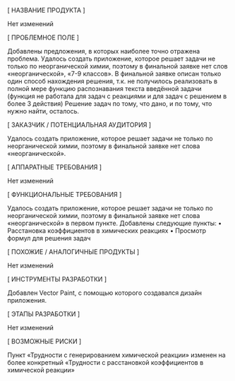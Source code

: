[ НАЗВАНИЕ ПРОДУКТА ]

Нет изменений

[ ПРОБЛЕМНОЕ ПОЛЕ ]

Добавлены предложения, в которых наиболее точно отражена проблема.
Удалось создать приложение, которое решает задачи не только по неорганической химии, поэтому в финальной заявке нет слов «неорганической», «7-9 классов».
В финальной заявке описан только один способ нахождения решения, т.к. не получилось реализовать в полной мере функцию распознавания текста введённой задачи (функция не работала для задач с реакциями и для задач с решением в более 3 действия)
Решение задач по тому, что дано, и по тому, что нужно найти, осталось.

[ ЗАКАЗЧИК / ПОТЕНЦИАЛЬНАЯ АУДИТОРИЯ ]

Удалось создать приложение, которое решает задачи не только по неорганической химии, поэтому в финальной заявке нет слова «неорганической».

[ АППАРАТНЫЕ ТРЕБОВАНИЯ ]

Нет изменений

[ ФУНКЦИОНАЛЬНЫЕ ТРЕБОВАНИЯ ]

Удалось создать приложение, которое решает задачи не только по неорганической химии, поэтому в финальной заявке нет слова «неорганической» в первом пункте.
Добавлены следующие пункты:
•	Расстановка коэффициентов в химических реакциях
•	Просмотр формул для решения задач

[ ПОХОЖИЕ / АНАЛОГИЧНЫЕ ПРОДУКТЫ ]

Нет изменений

[ ИНСТРУМЕНТЫ РАЗРАБОТКИ ]

Добавлен Vector Paint, с помощью которого создавался дизайн приложения.

[ ЭТАПЫ РАЗРАБОТКИ ]

Нет изменений

[ ВОЗМОЖНЫЕ РИСКИ ]

 Пункт «Трудности с генерированием химической реакции» изменен на более конкретный «Трудности с расстановкой коэффициентов в химической реакции»
